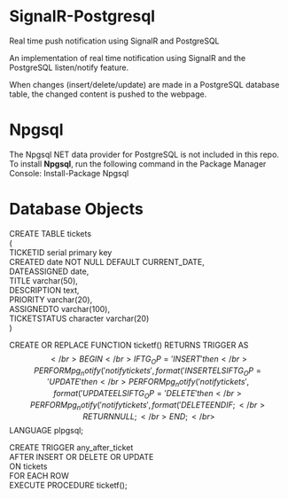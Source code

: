 # SignalR-Postgresql
Real time push notification using SignalR  and PostgreSQL

An implementation of real time notification using SignalR and the PostgreSQL listen/notify feature.

When changes (insert/delete/update) are made in a PostgreSQL database table, the changed content is pushed to the webpage.

# Npgsql
The Npgsql NET data provider for PostgreSQL is not included in this repo.
To install <b>Npgsql</b>, run the following command in the Package Manager Console: Install-Package Npgsql

# Database Objects
CREATE TABLE tickets</br>
(</br>
    TICKETID serial primary key</br>
    CREATED date NOT NULL DEFAULT CURRENT_DATE,</br>
    DATEASSIGNED date,</br>
    TITLE varchar(50),</br>
    DESCRIPTION text,</br>
    PRIORITY varchar(20),</br>
    ASSIGNEDTO varchar(100),</br>
    TICKETSTATUS character varchar(20)</br>
)</br>

 CREATE OR REPLACE FUNCTION ticketf() RETURNS TRIGGER AS $$</br>
    BEGIN</br>
    IF TG_OP = 'INSERT' then</br>
    PERFORM pg_notify('notifytickets', format('INSERT %s %s', NEW.TICKETID, NEW.CREATED));</br>
    ELSIF TG_OP = 'UPDATE' then</br>
    PERFORM pg_notify('notifytickets', format('UPDATE %s %s', OLD.TICKETID, OLD.CREATED));</br>
    ELSIF TG_OP = 'DELETE' then</br>
    PERFORM pg_notify('notifytickets', format('DELETE %s %s', OLD.TICKETID, OLD.CREATED));</br>
    END IF;</br>
    RETURN NULL;</br>
    END;</br>
    $$ LANGUAGE plpgsql;</br>
  

CREATE TRIGGER any_after_ticket</br>
    AFTER INSERT OR DELETE OR UPDATE</br> 
    ON tickets</br>
    FOR EACH ROW</br>
    EXECUTE PROCEDURE ticketf();</br>

